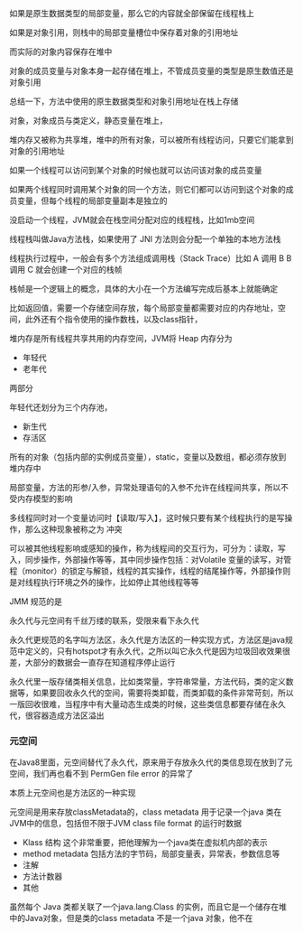 如果是原生数据类型的局部变量，那么它的内容就全部保留在线程栈上

如果是对象引用，则栈中的局部变量槽位中保存着对象的引用地址

而实际的对象内容保存在堆中

对象的成员变量与对象本身一起存储在堆上，不管成员变量的类型是原生数值还是对象引用



总结一下，方法中使用的原生数据类型和对象引用地址在栈上存储

对象，对象成员与类定义，静态变量在堆上，

堆内存又被称为共享堆，堆中的所有对象，可以被所有线程访问，只要它们能拿到对象的引用地址

如果一个线程可以访问到某个对象的时候也就可以访问该对象的成员变量

如果两个线程同时调用某个对象的同一个方法，则它们都可以访问到这个对象的成员变量，但每个线程的局部变量副本是独立的





没启动一个线程，JVM就会在栈空间分配对应的线程栈，比如1mb空间

线程栈叫做Java方法栈，如果使用了 JNI 方法则会分配一个单独的本地方法栈

线程执行过程中，一般会有多个方法组成调用栈（Stack Trace）比如 A 调用 B B 调用 C 就会创建一个对应的栈帧



栈帧是一个逻辑上的概念，具体的大小在一个方法编写完成后基本上就能确定

比如返回值，需要一个存储空间存放，每个局部变量都需要对应的内存地址，空间，此外还有个指令使用的操作数栈，以及class指针，



堆内存是所有线程共享共用的内存空间，JVM将 Heap 内存分为 

- 年轻代
- 老年代

两部分

年轻代还划分为三个内存池，

- 新生代
- 存活区



所有的对象（包括内部的实例成员变量），static，变量以及数组，都必须存放到堆内存中

局部变量，方法的形参/入参，异常处理语句的入参不允许在线程间共享，所以不受内存模型的影响

多线程同时对一个变量访问时【读取/写入】，这时候只要有某个线程执行的是写操作，那么这种现象被称之为 冲突

可以被其他线程影响或感知的操作，称为线程间的交互行为，可分为：读取，写入，同步操作，外部操作等等，其中同步操作包括：对Volatile 变量的读写，对管程（monitor）的锁定与解锁，线程的其实操作，线程的结尾操作等，外部操作则是对线程执行环境之外的操作，比如停止其他线程等等

JMM 规范的是





永久代与元空间有千丝万缕的联系，受限来看下永久代

永久代更规范的名字叫方法区，永久代是方法区的一种实现方式，方法区是java规范中定义的，只有hotspot才有永久代，之所以叫它永久代是因为垃圾回收效果很差，大部分的数据会一直存在知道程序停止运行

永久代里一版存储类相关信息，比如类常量，字符串常量，方法代码，类的定义数据等，如果要回收永久代的空间，需要将类卸载，而类卸载的条件非常苛刻，所以一版回收很难，当程序中有大量动态生成类的时候，这些类信息都要存储在永久代，很容器造成方法区溢出

### 元空间

在Java8里面，元空间替代了永久代，原来用于存放永久代的类信息现在放到了元空间，我们再也看不到 PermGen file error 的异常了

本质上元空间也是方法区的一种实现

元空间是用来存放classMetadata的，class metadata 用于记录一个java 类在JVM中的信息，包括但不限于JVM class file format 的运行时数据

- Klass 结构 这个非常重要，把他理解为一个java类在虚拟机内部的表示
- method metadata 包括方法的字节码，局部变量表，异常表，参数信息等
- 注解
- 方法计数器
- 其他

虽然每个 Java 类都关联了一个java.lang.Class 的实例，而且它是一个储存在堆中的Java对象，但是类的class metadata 不是一个java 对象，他不在

